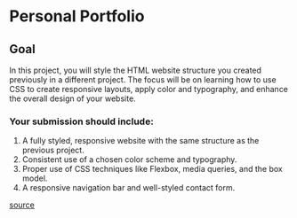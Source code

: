 # Personal Portfolio

## Goal

In this project, you will style the HTML website structure you created previously in a different project. The focus will be on learning how to use CSS to create responsive layouts, apply color and typography, and enhance the overall design of your website.

### Your submission should include:

1. A fully styled, responsive website with the same structure as the previous project.
2. Consistent use of a chosen color scheme and typography.
3. Proper use of CSS techniques like Flexbox, media queries, and the box model.
4. A responsive navigation bar and well-styled contact form.

[source](https://roadmap.sh/projects/portfolio-website)